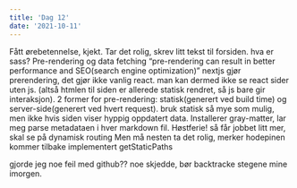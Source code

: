 ```yaml
---
title: 'Dag 12'
date: '2021-10-11'
---
```


Fått ørebetennelse, kjekt. 
Tar det rolig, skrev litt tekst til forsiden. hva er sass?
Pre-rendering og data fetching
“pre-rendering can result in better performance and SEO(search engine optimization)”
nextjs gjør prerendering, det gjør ikke vanlig react. man kan dermed ikke se react sider uten js. (altså htmlen til siden er allerede statisk rendret, så js bare gir interaksjon).
2 former for pre-rendering: statisk(generert ved build time) og server-side(generert ved hvert request). bruk statisk så mye som mulig, men ikke hvis siden viser hyppig oppdatert data.
Installerer gray-matter, lar meg parse metadataen i hver markdown fil.
Høstferie! så får jobbet litt mer, skal se på dynamisk routing
Men må nesten ta det rolig, merker hodepinen kommer tilbake
implementert getStaticPaths

gjorde jeg noe feil med github??
noe skjedde, bør backtracke stegene mine imorgen.
